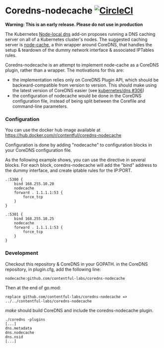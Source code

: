 # Coredns-nodecache [![CircleCI](https://circleci.com/gh/contentful-labs/coredns-nodecache.svg?style=svg)](https://circleci.com/gh/contentful-labs/coredns-nodecache)

**Warning: This is an early release. Please do not use in production**

The Kubernetes [Node-local dns](https://github.com/kubernetes/kubernetes/tree/master/cluster/addons/dns/nodelocaldns)
add-on proposes running a DNS caching server on all of a Kubernetes cluster's nodes. The suggested caching server is
[node-cache](https://github.com/kubernetes/dns/tree/master/cmd/node-cache), a thin wrapper around CoreDNS, that
handles the setup & teardown of the dummy network interface & associated IPTables rules.

Coredns-nodecache is an attempt to implement node-cache as a CoreDNS plugin, rather than a wrapper. The motivations
for this are:

 *  the implementation relies only on CoreDNS Plugin API, which should be backward-compatible from version to version.
    This should make using the latest version of CoreDNS easier (see
    [kubernetes/dns #306](https://github.com/kubernetes/dns/issues/306))
 *  the configuration of nodecache would be done in the CoreDNS configuration file, instead of being split between
    the Corefile and command-line parameters.

### Configuration

You can use the docker hub image available at https://hub.docker.com/r/contentful/coredns-nodecache

Configuration is done by adding "nodecache" to configuration blocks in your CoreDNS configuration file.

As the following example shows, you can use the directive in several blocks. For each block, coredns-nodecache will
add the "bind" address to the dummy interface, and create iptable rules for the IP:PORT.

```
.:5300 {
    bind 168.255.10.20
    nodecache
    forward . 1.1.1.1:53 {
        force_tcp
    }
}

.:5301 {
    bind 168.255.10.25
    nodecache
    forward . 1.1.1.1:53 {
        force_tcp
    }
}
```

### Development

Checkout this repository & CoreDNS in your GOPATH. in the CoreDNS repository, in plugin.cfg, add the following line:

  ```nodecache:github.com/contentful-labs/coredns-nodecache```

Then at the end of go.mod:

  ```replace github.com/contentful-labs/coredns-nodecache => ../../contentful-labs/coredns-nodecache```

*make* should build CoreDNS and include the coredns-nodecache plugin.

   ```
   ./coredns -plugins
   [...]
   dns.metadata
   dns.nodecache
   dns.nsid
   [...]
   ```
